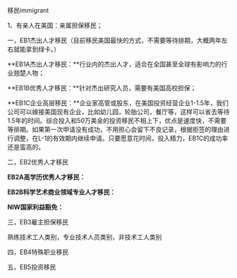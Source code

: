 移民immigrant

1、有亲人在美国：亲属担保移民；



一，EB1杰出人才移民（目前移民美国最快的方式，不需要等待排期，大概两年左右就能拿到绿卡。）

**EB1A杰出人才移民：**行业内的杰出人才，适合在全国甚至全球有影响力的行业翘楚人物；

**EB1B优秀人才移民：**针对杰出研究人员，需要有美国高校担保；

**EB1C企业高层移民：**企业家高管或股东，在美国投资经营企业1-1.5年，我们公司可以嫁接美国现有企业，比如幼儿园，轮胎公司，餐厅等，这样可以省去等待1.5年的时间。综合投入和50万美金的投资移民不相上下，优点是速度快，不需要等排期。如果第一次申请没有成功，不用担心会留下不良记录，根据拒签的理由进行调整，在L-1的有效期内继续申请。只要愿意花时间，投入精力，EB1C的成功率还是蛮高的。



二，EB2优秀人才移民

**EB2A高学历优秀人才移民：**

**EB2B科学艺术商业领域专业人才移民：**

**NIW国家利益豁免：**



三，EB3雇主担保移民

熟练技术工人类别，专业技术人员类别，非技术工人类别



四，EB4特殊职业移民





五，EB5投资移民